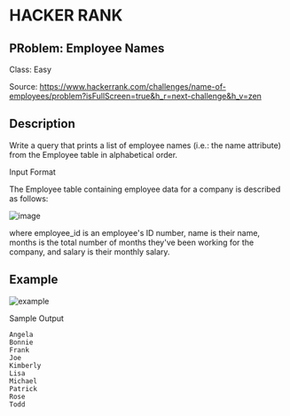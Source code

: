 # HACKER RANK
## PRoblem: Employee Names
Class: Easy

Source: https://www.hackerrank.com/challenges/name-of-employees/problem?isFullScreen=true&h_r=next-challenge&h_v=zen

## Description
Write a query that prints a list of employee names (i.e.: the name attribute) from the Employee table in alphabetical order.

Input Format

The Employee table containing employee data for a company is described as follows: 

![image](https://s3.amazonaws.com/hr-challenge-images/19629/1458557872-4396838885-ScreenShot2016-03-21at4.27.13PM.png)

where employee_id is an employee's ID number, name is their name, months is the total number of months they've been working for the company, and salary is their monthly salary.

## Example
![example](https://s3.amazonaws.com/hr-challenge-images/19629/1458558202-9a8721e44b-ScreenShot2016-03-21at4.32.59PM.png)

Sample Output
```
Angela
Bonnie
Frank
Joe
Kimberly
Lisa
Michael
Patrick
Rose
Todd
```
